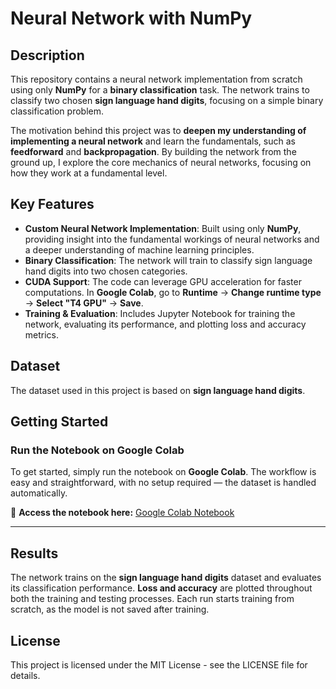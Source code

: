 # Neural Network with NumPy

## Description

This repository contains a neural network implementation from scratch using only **NumPy** for a **binary classification** task. The network trains to classify two chosen **sign language hand digits**, focusing on a simple binary classification problem.

The motivation behind this project was to **deepen my understanding of implementing a neural network** and learn the fundamentals, such as **feedforward** and **backpropagation**. By building the network from the ground up, I explore the core mechanics of neural networks, focusing on how they work at a fundamental level.


## Key Features

- **Custom Neural Network Implementation**: Built using only **NumPy**, providing insight into the fundamental workings of neural networks and a deeper understanding of machine learning principles.
- **Binary Classification**: The network will train to classify sign language hand digits into two chosen categories.
- **CUDA Support**: The code can leverage GPU acceleration for faster computations. In **Google Colab**, go to **Runtime** → **Change runtime type** → **Select "T4 GPU"** → **Save**.
- **Training & Evaluation**: Includes Jupyter Notebook for training the network, evaluating its performance, and plotting loss and accuracy metrics.

## Dataset

The dataset used in this project is based on **sign language hand digits**.

## Getting Started

### Run the Notebook on Google Colab
To get started, simply run the notebook on **Google Colab**. The workflow is easy and straightforward, with no setup required — the dataset is handled automatically.

📌 **Access the notebook here:** [Google Colab Notebook](https://colab.research.google.com/drive/1GiElgg9bb9IzAfOTMoBGt8pI8bmW-azh?usp=sharing)  

---

## Results

The network trains on the **sign language hand digits** dataset and evaluates its classification performance. **Loss and accuracy** are plotted throughout both the training and testing processes. Each run starts training from scratch, as the model is not saved after training.

## License

This project is licensed under the MIT License - see the LICENSE file for details.

